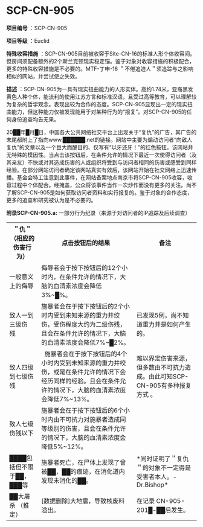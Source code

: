 # SCP-CN-905

**项目编号** ：SCP-CN-905

**项目等级** ：Euclid

**特殊收容措施** ：SCP-CN-905目前被收容于Site-CN-16的标准人形个体收容间。但房间须配备额外的2个斯兰克顿现实稳定锚。鉴于对象对收容措施的积极配合，更多的特殊收容措施是不必要的。MTF-丁申-16 ＂不倦追迹人＂须追踪与之影响相似的网站，并尝试使之失效。

**描述** ：SCP-CN-905为一具有现实扭曲能力的人形实体。高约1.74米，亚裔黑发黄色人种个体，能流利的使用江苏方言和标准汉语，且受过高等教育，可以理解较为复杂的哲学观念。表现出较为合作的态度。SCP-CN-905显现出一定的现实扭曲能力，但这种能力仅被发现能用于对某种行为的“报复”。对SCP-CN-905的任何身份追查均告无果。

20██年█月█日，中国各大公共网络社交平台上出现关于“复仇”的广告，其广告的末尾都附上了指向www.██████.net的链接。网站中主要为煽动访问者“向敌人复仇”的文章以及一个巨大而醒目的、仅写有“以牙还牙！”的红色按钮。该网站并无特殊的模因性。当点击该按钮后，在条件允许的情况下最近一次使得访问者（及其亲友）不快或对其造成伤害的人或组织将受到与访问者相同的伤害或感受到同样经验。在部分网站访问者确定该网站真实有效后，该网站开始在社交网络上迅速传播。基金会特工注意到此事件，在网站备案地点南京市将SCP-CN-905收容，收容过程中个体配合。经掩盖，公众将该事件当作一次炒作而没有更多的关注。尚不了解SCP-CN-905是如何获取访问者资料和实行报复的。鉴于对象的合作态度，更多的追查和研究被认为是不必要的。

**附录SCP-CN-905.a:**  一部分行为纪录（来源于对访问者的IP追踪及后续调查）

<table class='wiki-content-table'>
 <tr>
  <th colspan='1' rowspan='1'>&#65282;&#20167;&#65282;&#65288;&#30456;&#24212;&#30340;&#20260;&#23475;&#34892;&#20026;&#65289;</th>
  <th colspan='1' rowspan='1'>&#28857;&#20987;&#25353;&#38062;&#21518;&#30340;&#32467;&#26524;</th>
  <th colspan='1' rowspan='1'>&#22791;&#27880;</th>
 </tr>
 <tr>
  <td colspan='1' rowspan='1'>&#19968;&#33324;&#24847;&#20041;&#19978;&#30340;&#20398;&#36785;</td>
  <td colspan='1' rowspan='1'>&#20398;&#36785;&#32773;&#20250;&#20110;&#25353;&#19979;&#25353;&#38062;&#21518;&#30340;12&#20010;&#23567;&#26102;&#20869;&#65292;&#22312;&#26465;&#20214;&#20801;&#35768;&#30340;&#24773;&#20917;&#19979;&#65292;&#22823;&#33041;&#30340;&#34880;&#28165;&#32032;&#27987;&#24230;&#20250;&#38477;&#20302;3%~&#9608;%&#12290;</td>
  <td colspan='1'
      rowspan='1' />
 </tr>
 <tr>
  <td colspan='1' rowspan='1'>&#33268;&#20154;&#19968;&#21040;&#19977;&#32423;&#20260;&#27531;&#160;&#160;</td>
  <td colspan='1' rowspan='1'>&#26045;&#26292;&#32773;&#20250;&#22312;&#20110;&#25353;&#19979;&#25353;&#38062;&#21518;&#30340;2&#20010;&#23567;&#26102;&#20869;&#21463;&#21040;&#26410;&#30693;&#26469;&#28304;&#30340;&#37325;&#21147;&#20117;&#32478;&#20260;&#65292;&#21463;&#20260;&#31243;&#24230;&#22823;&#32422;&#20026;&#20108;&#32423;&#20260;&#27531;&#65292;&#19988;&#20250;&#22312;&#26465;&#20214;&#20801;&#35768;&#30340;&#24773;&#20917;&#19979;&#65292;&#22823;&#33041;&#30340;&#34880;&#28165;&#32032;&#27987;&#24230;&#20250;&#38477;&#20302;7%~&#9608;2%&#12290;</td>
  <td colspan='1' rowspan='1'>&#24050;&#21457;&#29616;5&#20363;&#65292;&#23578;&#19981;&#30693;&#36947;&#37325;&#21147;&#20117;&#26159;&#22914;&#20309;&#20135;&#29983;&#30340;&#12290;</td>
 </tr>
 <tr>
  <td colspan='1' rowspan='1'>&#33268;&#20154;&#22235;&#32423;&#21040;&#19971;&#32423;&#20260;&#27531;&#160;&#160;</td>
  <td colspan='1' rowspan='1'>&#160;&#160;&#26045;&#26292;&#32773;&#20250;&#22312;&#20110;&#25353;&#19979;&#25353;&#38062;&#21518;&#30340;4&#20010;&#23567;&#26102;&#20869;&#21463;&#21040;&#26410;&#30693;&#26469;&#28304;&#30340;&#37325;&#21147;&#20117;&#32478;&#20260;&#65292;&#25110;&#26159;&#22312;&#26465;&#20214;&#20801;&#35768;&#30340;&#24773;&#20917;&#19979;&#20250;&#32463;&#21382;&#21516;&#26679;&#30340;&#32463;&#39564;&#12290;&#19988;&#20250;&#22312;&#26465;&#20214;&#20801;&#35768;&#30340;&#24773;&#20917;&#19979;&#65292;&#22823;&#33041;&#30340;&#34880;&#28165;&#32032;&#27987;&#24230;&#20250;&#38477;&#20302;7%~13%&#12290;</td>
  <td colspan='1' rowspan='1'>&#38590;&#20197;&#30028;&#23450;&#20260;&#23475;&#26469;&#28304;&#65292;&#20294;&#22810;&#25968;&#30001;&#19981;&#21487;&#25239;&#21147;&#36896;&#25104;&#12290;&#30001;&#27492;&#21487;&#30693;SCP-CN-905&#26377;&#22810;&#31181;&#25253;&#22797;&#26041;&#24335; &#12290;</td>
 </tr>
 <tr>
  <td colspan='1' rowspan='1'>&#33268;&#20154;&#19971;&#32423;&#20260;&#27531;&#20197;&#19979;</td>
  <td colspan='1' rowspan='1'>&#26045;&#26292;&#32773;&#20250;&#22312;&#20110;&#25353;&#19979;&#25353;&#38062;&#21518;&#30340;6&#20010;&#23567;&#26102;&#20869;&#30001;&#19981;&#21487;&#25239;&#21147;&#23545;&#26045;&#26292;&#32773;&#36896;&#25104;&#21516;&#31561;&#32423;&#21035;&#30340;&#20260;&#23475;&#65292;&#19988;&#20250;&#22312;&#26465;&#20214;&#20801;&#35768;&#30340;&#24773;&#20917;&#19979;&#65292;&#22823;&#33041;&#30340;&#34880;&#28165;&#32032;&#27987;&#24230;&#20250;&#38477;&#20302;5%~12%&#12290;</td>
  <td colspan='1'
      rowspan='1' />
 </tr>
 <tr>
  <td colspan='1' rowspan='1'>&#9608;&#9608;&#9608;&#9608;&#21253;&#25324;&#20294;&#19981;&#38480;&#20110;&#9608;&#9608;&#65292;&#9608;&#9608;&#9608;&#31561;</td>
  <td colspan='1' rowspan='1'>&#26045;&#26292;&#32773;&#27515;&#20129;&#65292;&#22312;&#23608;&#20307;&#19978;&#21457;&#29616;&#20102;&#26366;&#34987;&#9608;&#9608;&#65292;&#9608;&#9608;&#30340;&#30165;&#36857;&#65292;&#22312;&#28040;&#21270;&#36947;&#20869;&#21457;&#29616;&#26410;&#28040;&#21270;&#30340;&#9608;&#9608;&#12290;</td>
  <td colspan='1' rowspan='1'>*&#21516;&#26102;&#35777;&#26126;&#20102;&#65282;&#22797;&#20167;&#65282;&#30340;&#23545;&#35937;&#19981;&#19968;&#23450;&#24471;&#26159;&#21463;&#23475;&#32773;&#26412;&#20154;&#12290;-Dr.Bishop* </td>
 </tr>
 <tr>
  <td colspan='1' rowspan='1'>&#9608;&#9608;&#22823;&#23648;&#26432; &#65288;&#25512;&#23450;&#65289;</td>
  <td colspan='1' rowspan='1'>[&#25968;&#25454;&#21024;&#38500;]&#22823;&#22320;&#38663;&#65292;&#23548;&#33268;&#26680;&#24223;&#26009;&#28322;&#20986;&#12290;</td>
  <td colspan='1' rowspan='1'>&#22312;&#35760;&#24405; CN-905-201&#9608;-&#9608;&#9608;&#21518;&#21457;&#29983;&#12290;</td>
 </tr>
</table>




